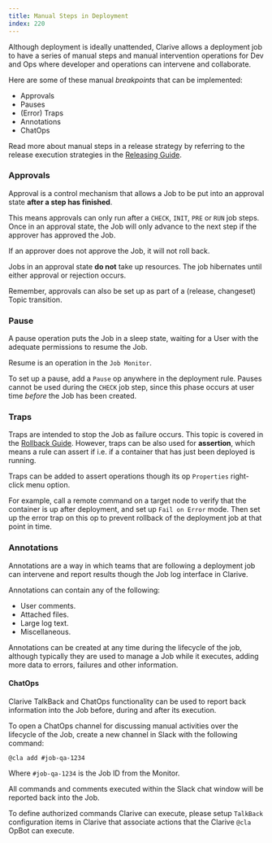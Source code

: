 ```yaml
---
title: Manual Steps in Deployment
index: 220
---
```


Although deployment is ideally unattended, Clarive allows a deployment job to have a series of manual steps and manual
intervention operations for Dev and Ops where developer and operations can intervene and collaborate.

Here are some of these manual *breakpoints* that can be implemented:

- Approvals
- Pauses
- (Error) Traps
- Annotations
- ChatOps

Read more about manual steps in a release strategy by referring to the release execution strategies in the [Releasing
Guide](/ee/guide/releasing).

### Approvals

Approval is a control mechanism that allows a Job to be put into an approval state **after a step has finished**.

This means approvals can only run after a `CHECK`, `INIT`, `PRE` or `RUN` job steps. Once in an approval state, the Job
will only advance to the next step if the approver has approved the Job.

If an approver does not approve the Job, it will not roll back.

Jobs in an approval state **do not** take up resources. The job hibernates until either approval or rejection occurs.

Remember, approvals can also be set up as part of a (release, changeset) Topic transition.

### Pause

A pause operation puts the Job in a sleep state, waiting for a User with the adequate permissions to resume the Job.

Resume is an operation in the `Job Monitor`.

To set up a pause, add a `Pause` op anywhere in the deployment rule. Pauses cannot be used during the `CHECK` job step,
since this phase occurs at user time *before* the Job has been created.

### Traps

Traps are intended to stop the Job as failure occurs. This topic is covered in the [Rollback Guide](/ee/guide/rollback).
However, traps can be also used for **assertion**, which means a rule can assert if i.e. if a container that has just
been deployed is running.

Traps can be added to assert operations though its op `Properties` right-click menu option.

For example, call a remote command on a target node to verify that the container is up after deployment, and set up
`Fail on Error` mode. Then set up the error trap on this op to prevent rollback of the deployment job at that point in
time.

### Annotations

Annotations are a way in which teams that are following a deployment job can intervene and report results though the Job
log interface in Clarive.

Annotations can contain any of the following:

- User comments.
- Attached files.
- Large log text.
- Miscellaneous.

Annotations can be created at any time during the lifecycle of the job, although typically they are used to manage a Job
while it executes, adding more data to errors, failures and other information.

#### ChatOps

Clarive TalkBack and ChatOps functionality can be used to report back information into the Job before, during and after
its execution.

To open a ChatOps channel for discussing manual activities over the lifecycle of the Job, create a new channel in Slack
with the following command:

    @cla add #job-qa-1234

Where `#job-qa-1234` is the Job ID from the Monitor.

All commands and comments executed within the Slack chat window will be reported back into the Job.

To define authorized commands Clarive can execute, please setup `TalkBack` configuration items in Clarive that associate
actions that the Clarive `@cla` OpBot can execute.
